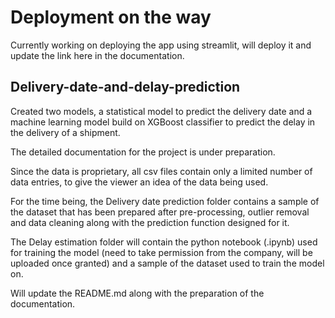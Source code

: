 # Deployment on the way
Currently working on deploying the app using streamlit, will deploy it and update the link here in the documentation.


## Delivery-date-and-delay-prediction
Created two models, a statistical model to predict the delivery date and a machine learning model build on XGBoost classifier to predict the delay in the delivery of a shipment.

The detailed documentation for the project is under preparation.

Since the data is proprietary, all csv files contain only a limited number of data entries, to give the viewer an idea of the data being used.

For the time being, the Delivery date prediction folder contains a sample of the dataset that has been prepared after pre-processing, outlier removal and data cleaning along with the prediction function designed for it.

The Delay estimation folder will contain the python notebook (.ipynb) used for training the model (need to take permission from the company, will be uploaded once granted) and a sample of the dataset used to train the model on.

Will update the README.md along with the preparation of the documentation.
